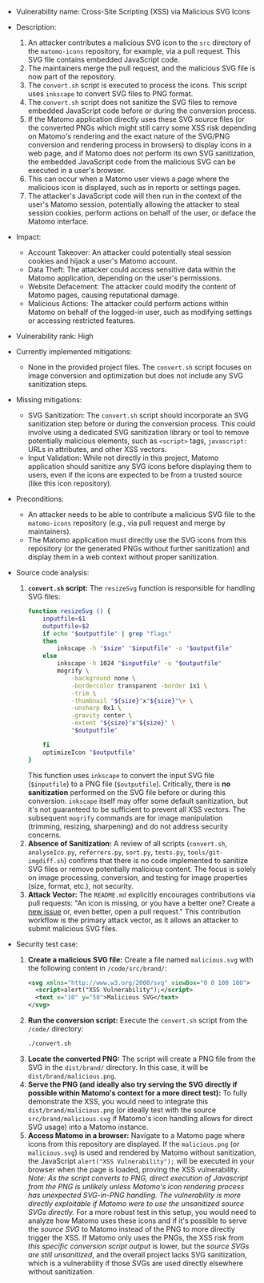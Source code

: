 - Vulnerability name: Cross-Site Scripting (XSS) via Malicious SVG Icons

- Description:
    1. An attacker contributes a malicious SVG icon to the `src` directory of the `matomo-icons` repository, for example, via a pull request. This SVG file contains embedded JavaScript code.
    2. The maintainers merge the pull request, and the malicious SVG file is now part of the repository.
    3. The `convert.sh` script is executed to process the icons. This script uses `inkscape` to convert SVG files to PNG format.
    4. The `convert.sh` script does not sanitize the SVG files to remove embedded JavaScript code before or during the conversion process.
    5. If the Matomo application directly uses these SVG source files (or the converted PNGs which might still carry some XSS risk depending on Matomo's rendering and the exact nature of the SVG/PNG conversion and rendering process in browsers) to display icons in a web page, and if Matomo does not perform its own SVG sanitization, the embedded JavaScript code from the malicious SVG can be executed in a user's browser.
    6. This can occur when a Matomo user views a page where the malicious icon is displayed, such as in reports or settings pages.
    7. The attacker's JavaScript code will then run in the context of the user's Matomo session, potentially allowing the attacker to steal session cookies, perform actions on behalf of the user, or deface the Matomo interface.

- Impact:
    * Account Takeover: An attacker could potentially steal session cookies and hijack a user's Matomo account.
    * Data Theft: The attacker could access sensitive data within the Matomo application, depending on the user's permissions.
    * Website Defacement: The attacker could modify the content of Matomo pages, causing reputational damage.
    * Malicious Actions: The attacker could perform actions within Matomo on behalf of the logged-in user, such as modifying settings or accessing restricted features.

- Vulnerability rank: High

- Currently implemented mitigations:
    * None in the provided project files. The `convert.sh` script focuses on image conversion and optimization but does not include any SVG sanitization steps.

- Missing mitigations:
    * SVG Sanitization: The `convert.sh` script should incorporate an SVG sanitization step before or during the conversion process. This could involve using a dedicated SVG sanitization library or tool to remove potentially malicious elements, such as `<script>` tags, `javascript:` URLs in attributes, and other XSS vectors.
    * Input Validation: While not directly in this project, Matomo application should sanitize any SVG icons before displaying them to users, even if the icons are expected to be from a trusted source (like this icon repository).

- Preconditions:
    * An attacker needs to be able to contribute a malicious SVG file to the `matomo-icons` repository (e.g., via pull request and merge by maintainers).
    * The Matomo application must directly use the SVG icons from this repository (or the generated PNGs without further sanitization) and display them in a web context without proper sanitization.

- Source code analysis:
    1. **`convert.sh` script:** The `resizeSvg` function is responsible for handling SVG files:
        ```bash
        function resizeSvg () {
            inputfile=$1
            outputfile=$2
            if echo "$outputfile" | grep "flags"
            then
                inkscape -h "$size" "$inputfile" -o "$outputfile"
            else
                inkscape -h 1024 "$inputfile" -o "$outputfile"
                mogrify \
                    -background none \
                    -bordercolor transparent -border 1x1 \
                    -trim \
                    -thumbnail "${size}"x"${size}"\> \
                    -unsharp 0x1 \
                    -gravity center \
                    -extent "${size}"x"${size}" \
                    "$outputfile"

            fi
            optimizeIcon "$outputfile"
        }
        ```
        This function uses `inkscape` to convert the input SVG file (`$inputfile`) to a PNG file (`$outputfile`).  Critically, there is **no sanitization** performed on the SVG file before or during this conversion. `inkscape` itself may offer some default sanitization, but it's not guaranteed to be sufficient to prevent all XSS vectors. The subsequent `mogrify` commands are for image manipulation (trimming, resizing, sharpening) and do not address security concerns.
    2. **Absence of Sanitization:**  A review of all scripts (`convert.sh`, `analyseIco.py`, `referrers.py`, `sort.py`, `tests.py`, `tools/git-imgdiff.sh`) confirms that there is no code implemented to sanitize SVG files or remove potentially malicious content. The focus is solely on image processing, conversion, and testing for image properties (size, format, etc.), not security.
    3. **Attack Vector:** The `README.md` explicitly encourages contributions via pull requests: "An icon is missing, or you have a better one? Create a [new issue](https://github.com/matomo-org/matomo-icons/issues/new) or, even better, open a pull request." This contribution workflow is the primary attack vector, as it allows an attacker to submit malicious SVG files.

- Security test case:
    1. **Create a malicious SVG file:** Create a file named `malicious.svg` with the following content in `/code/src/brand/`:
        ```xml
        <svg xmlns="http://www.w3.org/2000/svg" viewBox="0 0 100 100">
          <script>alert("XSS Vulnerability");</script>
          <text x="10" y="50">Malicious SVG</text>
        </svg>
        ```
    2. **Run the conversion script:** Execute the `convert.sh` script from the `/code/` directory:
        ```bash
        ./convert.sh
        ```
    3. **Locate the converted PNG:** The script will create a PNG file from the SVG in the `dist/brand/` directory. In this case, it will be `dist/brand/malicious.png`.
    4. **Serve the PNG (and ideally also try serving the SVG directly if possible within Matomo's context for a more direct test):** To fully demonstrate the XSS, you would need to integrate this `dist/brand/malicious.png` (or ideally test with the source `src/brand/malicious.svg` if Matomo's icon handling allows for direct SVG usage) into a Matomo instance.
    5. **Access Matomo in a browser:** Navigate to a Matomo page where icons from this repository are displayed. If the `malicious.png` (or `malicious.svg`) is used and rendered by Matomo without sanitization, the JavaScript `alert("XSS Vulnerability");` will be executed in your browser when the page is loaded, proving the XSS vulnerability. *Note: As the script converts to PNG, direct execution of Javascript from the PNG is unlikely unless Matomo's icon rendering process has unexpected SVG-in-PNG handling. The vulnerability is more directly exploitable if Matomo were to use the unsanitized source SVGs directly.*  For a more robust test in this setup, you would need to analyze how Matomo uses these icons and if it's possible to serve the *source SVG* to Matomo instead of the PNG to more directly trigger the XSS. If Matomo only uses the PNGs, the XSS risk from *this specific conversion script output* is lower, but the *source SVGs are still unsanitized*, and the overall project lacks SVG sanitization, which is a vulnerability if those SVGs are used directly elsewhere without sanitization.
